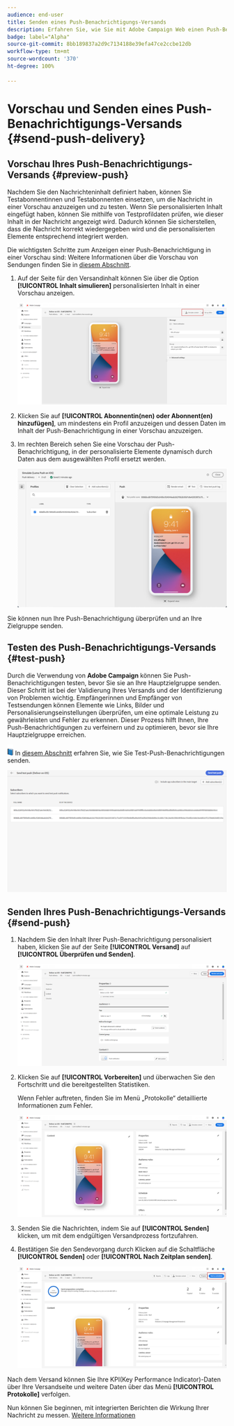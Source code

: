 ```yaml
---
audience: end-user
title: Senden eines Push-Benachrichtigungs-Versands
description: Erfahren Sie, wie Sie mit Adobe Campaign Web einen Push-Benachrichtigungs-Versand senden.
badge: label="Alpha"
source-git-commit: 8bb189837a2d9c7134188e39efa47ce2ccbe12db
workflow-type: tm+mt
source-wordcount: '370'
ht-degree: 100%

---
```


# Vorschau und Senden eines Push-Benachrichtigungs-Versands {#send-push-delivery}

## Vorschau Ihres Push-Benachrichtigungs-Versands {#preview-push}

Nachdem Sie den Nachrichteninhalt definiert haben, können Sie Testabonnentinnen und Testabonnenten einsetzen, um die Nachricht in einer Vorschau anzuzeigen und zu testen. Wenn Sie personalisierten Inhalt eingefügt haben, können Sie mithilfe von Testprofildaten prüfen, wie dieser Inhalt in der Nachricht angezeigt wird. Dadurch können Sie sicherstellen, dass die Nachricht korrekt wiedergegeben wird und die personalisierten Elemente entsprechend integriert werden.

Die wichtigsten Schritte zum Anzeigen einer Push-Benachrichtigung in einer Vorschau sind: Weitere Informationen über die Vorschau von Sendungen finden Sie in [diesem Abschnitt](../preview-test/preview-content.md).

1. Auf der Seite für den Versandinhalt können Sie über die Option **[!UICONTROL Inhalt simulieren]** personalisierten Inhalt in einer Vorschau anzeigen.

   ![](assets/push_send_1.png)

1. Klicken Sie auf **[!UICONTROL Abonnentin(nen) oder Abonnent(en) hinzufügen]**, um mindestens ein Profil anzuzeigen und dessen Daten im Inhalt der Push-Benachrichtigung in einer Vorschau anzuzeigen.


   <!--Once your test subscribers are selected, click **[!UICONTROL Select]**.
    ![](assets/push_send_5.png)-->

1. Im rechten Bereich sehen Sie eine Vorschau der Push-Benachrichtigung, in der personalisierte Elemente dynamisch durch Daten aus dem ausgewählten Profil ersetzt werden.

   ![](assets/push_send_7.png)

Sie können nun Ihre Push-Benachrichtigung überprüfen und an Ihre Zielgruppe senden.

## Testen des Push-Benachrichtigungs-Versands {#test-push}

Durch die Verwendung von **Adobe Campaign** können Sie Push-Benachrichtigungen testen, bevor Sie sie an Ihre Hauptzielgruppe senden. Dieser Schritt ist bei der Validierung Ihres Versands und der Identifizierung von Problemen wichtig.
Empfängerinnen und Empfänger von Testsendungen können Elemente wie Links, Bilder und Personalisierungseinstellungen überprüfen, um eine optimale Leistung zu gewährleisten und Fehler zu erkennen. Dieser Prozess hilft Ihnen, Ihre Push-Benachrichtigungen zu verfeinern und zu optimieren, bevor sie Ihre Hauptzielgruppe erreichen.

![](../assets/do-not-localize/book.png) In [diesem Abschnitt](../preview-test/test-deliveries.md#subscribers) erfahren Sie, wie Sie Test-Push-Benachrichtigungen senden.

![](assets/push_send_6.png)

## Senden Ihres Push-Benachrichtigungs-Versands {#send-push}

1. Nachdem Sie den Inhalt Ihrer Push-Benachrichtigung personalisiert haben, klicken Sie auf der Seite **[!UICONTROL Versand]** auf **[!UICONTROL Überprüfen und Senden]**.

   ![](assets/push_send_2.png)

1. Klicken Sie auf **[!UICONTROL Vorbereiten]** und überwachen Sie den Fortschritt und die bereitgestellten Statistiken.

   Wenn Fehler auftreten, finden Sie im Menü „Protokolle“ detaillierte Informationen zum Fehler.

   ![](assets/push_send_3.png)

1. Senden Sie die Nachrichten, indem Sie auf **[!UICONTROL Senden]** klicken, um mit dem endgültigen Versandprozess fortzufahren.

1. Bestätigen Sie den Sendevorgang durch Klicken auf die Schaltfläche **[!UICONTROL Senden]** oder **[!UICONTROL Nach Zeitplan senden]**.

   ![](assets/push_send_4.png)

Nach dem Versand können Sie Ihre KPI(Key Performance Indicator)-Daten über Ihre Versandseite und weitere Daten über das Menü **[!UICONTROL Protokolle]** verfolgen.

Nun können Sie beginnen, mit integrierten Berichten die Wirkung Ihrer Nachricht zu messen. [Weitere Informationen](../reporting/push-report.md)
